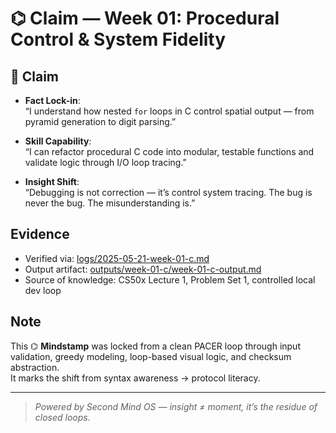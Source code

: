 # ⌬ Claim — Week 01: Procedural Control & System Fidelity

## 📣 Claim

- **Fact Lock-in**:  
  “I understand how nested `for` loops in C control spatial output — from pyramid generation to digit parsing.”

- **Skill Capability**:  
  “I can refactor procedural C code into modular, testable functions and validate logic through I/O loop tracing.”

- **Insight Shift**:  
  “Debugging is not correction — it’s control system tracing. The bug is never the bug. The misunderstanding is.”

## Evidence

- Verified via: [logs/2025-05-21-week-01-c.md](/logs/2025-05-21-week-01-c.md)
- Output artifact: [outputs/week-01-c/week-01-c-output.md](/outputs/week-01-c/week-01-c-output.md)
- Source of knowledge: CS50x Lecture 1, Problem Set 1, controlled local dev loop

## Note

This ⌬ **Mindstamp** was locked from a clean PACER loop through input validation, greedy modeling, loop-based visual logic, and checksum abstraction.  
It marks the shift from syntax awareness → protocol literacy.

---

> _Powered by Second Mind OS — insight ≠ moment, it’s the residue of closed loops._
